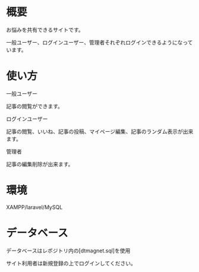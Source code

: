 #  概要

お悩みを共有できるサイトです。

一般ユーザー、ログインユーザー、管理者それぞれログインできるようになっています。

#  使い方

一般ユーザー

記事の閲覧ができます。

ログインユーザー

記事の閲覧、いいね、記事の投稿、マイページ編集、記事のランダム表示が出来ます。

管理者

記事の編集削除が出来ます。

#  環境

XAMPP/laravel/MySQL

#  データベース

データベースはレポジトリ内の[dtmagnet.sql]を使用

サイト利用者は新規登録の上でログインしてください。
